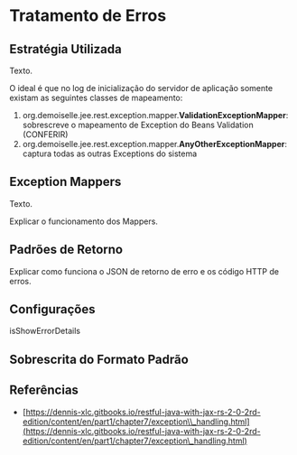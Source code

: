 # Tratamento de Erros

## Estratégia Utilizada

Texto.

O ideal é que no log de inicialização do servidor de aplicação somente existam as seguintes classes de mapeamento:

1. org.demoiselle.jee.rest.exception.mapper.**ValidationExceptionMapper**: sobrescreve o mapeamento de Exception do Beans Validation \(CONFERIR\)
2. org.demoiselle.jee.rest.exception.mapper.**AnyOtherExceptionMapper**: captura todas as outras Exceptions do sistema

## Exception Mappers

Texto.

Explicar o funcionamento dos Mappers.

## Padrões de Retorno

Explicar como funciona o JSON de retorno de erro e os código HTTP de erros.

## Configurações

isShowErrorDetails

## Sobrescrita do Formato Padrão

## Referências

* [https://dennis-xlc.gitbooks.io/restful-java-with-jax-rs-2-0-2rd-edition/content/en/part1/chapter7/exception\\_handling.html](https://dennis-xlc.gitbooks.io/restful-java-with-jax-rs-2-0-2rd-edition/content/en/part1/chapter7/exception\_handling.html)



